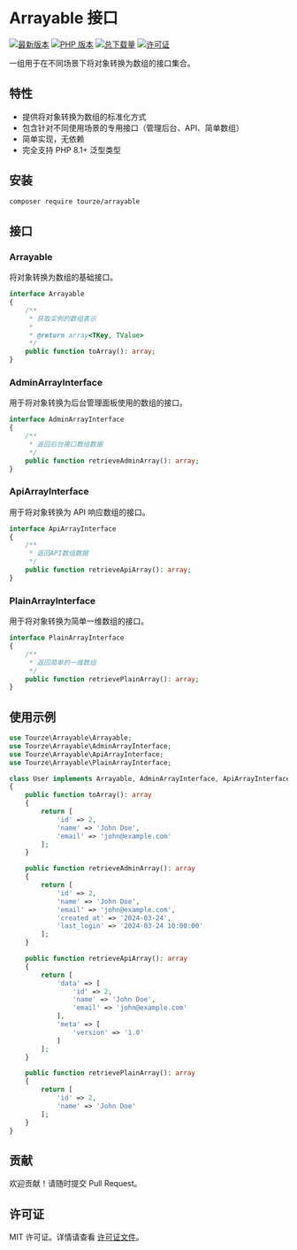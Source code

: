 # Arrayable 接口

[![最新版本](https://img.shields.io/packagist/v/tourze/arrayable.svg?style=flat-square)](https://packagist.org/packages/tourze/arrayable)
[![PHP 版本](https://img.shields.io/packagist/php-v/tourze/arrayable.svg?style=flat-square)](https://packagist.org/packages/tourze/arrayable)
[![总下载量](https://img.shields.io/packagist/dt/tourze/arrayable.svg?style=flat-square)](https://packagist.org/packages/tourze/arrayable)
[![许可证](https://img.shields.io/packagist/l/tourze/arrayable.svg?style=flat-square)](https://packagist.org/packages/tourze/arrayable)

一组用于在不同场景下将对象转换为数组的接口集合。

## 特性

- 提供将对象转换为数组的标准化方式
- 包含针对不同使用场景的专用接口（管理后台、API、简单数组）
- 简单实现，无依赖
- 完全支持 PHP 8.1+ 泛型类型

## 安装

```bash
composer require tourze/arrayable
```

## 接口

### Arrayable

将对象转换为数组的基础接口。

```php
interface Arrayable
{
    /**
     * 获取实例的数组表示
     *
     * @return array<TKey, TValue>
     */
    public function toArray(): array;
}
```

### AdminArrayInterface

用于将对象转换为后台管理面板使用的数组的接口。

```php
interface AdminArrayInterface
{
    /**
     * 返回后台接口数组数据
     */
    public function retrieveAdminArray(): array;
}
```

### ApiArrayInterface

用于将对象转换为 API 响应数组的接口。

```php
interface ApiArrayInterface
{
    /**
     * 返回API数组数据
     */
    public function retrieveApiArray(): array;
}
```

### PlainArrayInterface

用于将对象转换为简单一维数组的接口。

```php
interface PlainArrayInterface
{
    /**
     * 返回简单的一维数组
     */
    public function retrievePlainArray(): array;
}
```

## 使用示例

```php
use Tourze\Arrayable\Arrayable;
use Tourze\Arrayable\AdminArrayInterface;
use Tourze\Arrayable\ApiArrayInterface;
use Tourze\Arrayable\PlainArrayInterface;

class User implements Arrayable, AdminArrayInterface, ApiArrayInterface, PlainArrayInterface
{
    public function toArray(): array
    {
        return [
            'id' => 2,
            'name' => 'John Doe',
            'email' => 'john@example.com'
        ];
    }

    public function retrieveAdminArray(): array
    {
        return [
            'id' => 2,
            'name' => 'John Doe',
            'email' => 'john@example.com',
            'created_at' => '2024-03-24',
            'last_login' => '2024-03-24 10:00:00'
        ];
    }

    public function retrieveApiArray(): array
    {
        return [
            'data' => [
                'id' => 2,
                'name' => 'John Doe',
                'email' => 'john@example.com'
            ],
            'meta' => [
                'version' => '1.0'
            ]
        ];
    }

    public function retrievePlainArray(): array
    {
        return [
            'id' => 2,
            'name' => 'John Doe'
        ];
    }
}
```

## 贡献

欢迎贡献！请随时提交 Pull Request。

## 许可证

MIT 许可证。详情请查看 [许可证文件](LICENSE)。
